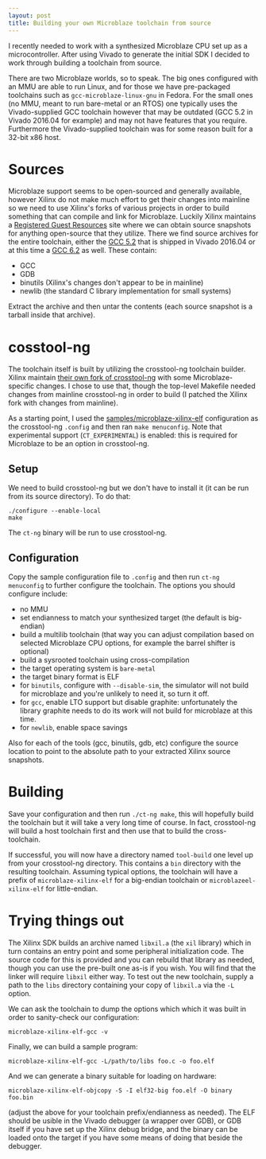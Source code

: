```yaml
---
layout: post
title: Building your own Microblaze toolchain from source
---
```


I recently needed to work with a synthesized Microblaze CPU set up as a
microcontroller. After using Vivado to generate the initial SDK I decided to
work through building a toolchain from source.

There are two Microblaze worlds, so to speak. The big ones configured with an
MMU are able to run Linux, and for those we have pre-packaged toolchains such
as `gcc-microblaze-linux-gnu` in Fedora. For the small ones (no MMU, meant to
run bare-metal or an RTOS) one typically uses the Vivado-supplied GCC toolchain
however that may be outdated (GCC 5.2 in Vivado 2016.04 for example) and may
not have features that you require. Furthermore the Vivado-supplied toolchain
was for some reason built for a 32-bit x86 host.

# Sources

Microblaze support seems to be open-sourced and generally available, however
Xilinx do not make much effort to get their changes into mainline so we need to
use Xilinx's forks of various projects in order to build something that can
compile and link for Microblaze. Luckily Xilinx maintains a [Registered Guest Resources](https://www.xilinx.com/guest_resources/gnu/) site where we can obtain
source snapshots for anything open-source that they utilize. There we find
source archives for the entire toolchain, either the [GCC 5.2](https://www.xilinx.com/guest_resources/member/mb_gnu/mb-gnu-20161303.tgz) that is shipped in
Vivado 2016.04 or at this time a [GCC 6.2](https://www.xilinx.com/guest_resources/member/mb_gnu/mb-gnu-20170306.tar.gz) as well. These contain:

* GCC
* GDB
* binutils (Xilinx's changes don't appear to be in mainline)
* newlib (the standard C library implementation for small systems)

Extract the archive and then untar the contents (each source snapshot is a
tarball inside that archive).

# cosstool-ng

The toolchain itself is built by utilizing the crosstool-ng toolchain builder.
Xilinx maintain [their own fork of crosstool-ng](https://github.com/Xilinx/crosstool-ng) with some Microblaze-specific changes. I chose to use that, though
the top-level Makefile needed changes from mainline crosstool-ng in order to
build (I patched the Xilinx fork with changes from mainline).

As a starting point, I used the [samples/microblaze-xilinx-elf](https://github.com/Xilinx/crosstool-ng/tree/xlnx/master/samples/microblaze-xilinx-elf) configuration as the crosstool-ng `.config` and then ran `make menuconfig`. Note that
experimental support (`CT_EXPERIMENTAL`) is enabled: this is required for
Microblaze to be an option in crosstool-ng.

## Setup

We need to build crosstool-ng but we don't have to install it (it can be run
from its source directory). To do that:

    ./configure --enable-local
    make

The `ct-ng` binary will be run to use crosstool-ng.

## Configuration

Copy the sample configuration file to `.config` and then run 
`ct-ng menuconfig` to further configure the toolchain. The options you should
configure include:

* no MMU
* set endianness to match your synthesized target (the default is big-endian)
* build a multilib toolchain (that way you can adjust compilation based on selected Microblaze CPU options, for example the barrel shifter is optional)
* build a sysrooted toolchain using cross-compilation
* the target operating system is `bare-metal`
* the target binary format is ELF
* for `binutils`, configure with `--disable-sim`, the simulator will not build for microblaze and you're unlikely to need it, so turn it off.
* for `gcc`, enable LTO support but disable graphite: unfortunately the library graphite needs to do its work will not build for microblaze at this time.
* for `newlib`, enable space savings

Also for each of the tools (gcc, binutils, gdb, etc) configure the source
location to point to the absolute path to your extracted Xilinx source
snapshots.

# Building

Save your configuration and then run `./ct-ng make`, this will hopefully build the toolchain but it will take a very long time of course. In fact, crosstool-ng
will build a host toolchain first and then use that to build the
cross-toolchain.

If successful, you will now have a directory named `tool-build` one level up from your crosstool-ng directory. This contains a `bin` directory with the resulting toolchain. Assuming typical options, the toolchain will have a prefix of
`microblaze-xilinx-elf` for a big-endian toolchain or `microblazeel-xilinx-elf` for little-endian.

# Trying things out

The Xilinx SDK builds an archive named `libxil.a` (the `xil` library) which in
turn contains an entry point and some peripheral initialization code. The source code for this is provided and you can rebuild that library as needed, though you can use the pre-built one as-is if you wish. You will find that the linker will require `libxil` either way.  To test out the new toolchain, supply a path to the `libs` directory containing your copy of `libxil.a` via the `-L` option.

We can ask the toolchain to dump the options which which it was built in order
to sanity-check our configuration:

    microblaze-xilinx-elf-gcc -v

Finally, we can build a sample program:

    microblaze-xilinx-elf-gcc -L/path/to/libs foo.c -o foo.elf

And we can generate a binary suitable for loading on hardware:

    microblaze-xilinx-elf-objcopy -S -I elf32-big foo.elf -O binary foo.bin

(adjust the above for your toolchain prefix/endianness as needed). The ELF
should be usible in the Vivado debugger (a wrapper over GDB), or GDB itself if
you have set up the Xilinx debug bridge, and the binary can be loaded onto the
target if you have some means of doing that beside the debugger.
